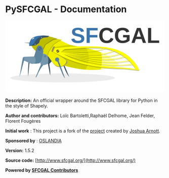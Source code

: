 # PySFCGAL - Documentation

![SFCGAL logo](assets/img/sfcgal.png)

**Description:** An official wrapper around the SFCGAL library for Python in the style of Shapely.

**Author and contributors:** Loïc Bartoletti,Raphaël Delhome, Jean Felder, Florent Fougères

**Initial work** : This project is a fork of the [project](https://github.com/snorfalorpagus/pysfcgal/) created by [Joshua Arnott](https://github.com/snorfalorpagus).

**Sponsored by** : [OSLANDIA](https://www.oslandia.com)

**Version:** 1.5.2

**Source code:** [http://www.sfcgal.org/](http://www.sfcgal.org/)

**Powered by [SFCGAL Contributors](https://sfcgal.gitlab.io/SFCGAL/)**
